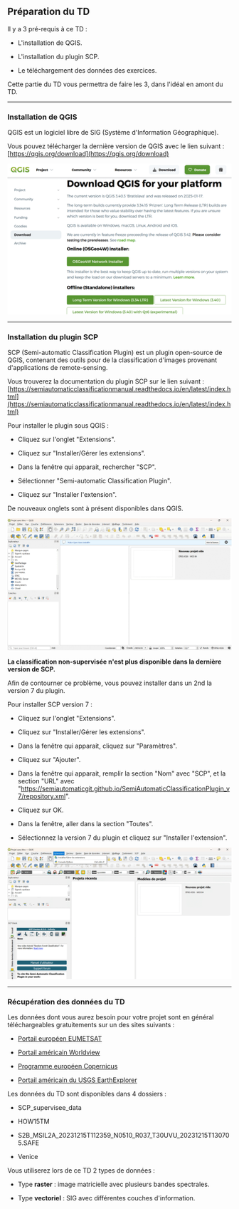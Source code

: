 ## Préparation du TD

Il y a 3 pré-requis à ce TD :

* L'installation de QGIS.

* L'installation du plugin SCP.

* Le téléchargement des données des exercices.

Cette partie du TD vous permettra de faire les 3, dans l'idéal en amont du TD.

---

### Installation de QGIS

QGIS est un logiciel libre de SIG (Système d'Information Géographique).

Vous pouvez télécharger la dernière version de QGIS avec le lien suivant : [https://qgis.org/download](https://qgis.org/download)

![Télécharger QGIS](img/Download_QGIS.gif)

---

### Installation du plugin SCP

SCP (Semi-automatic Classification Plugin) est un plugin open-source de QGIS, contenant des outils pour de la classification d'images provenant d'applications de remote-sensing.

Vous trouverez la documentation du plugin SCP sur le lien suivant : [https://semiautomaticclassificationmanual.readthedocs.io/en/latest/index.html](https://semiautomaticclassificationmanual.readthedocs.io/en/latest/index.html)

Pour installer le plugin sous QGIS :

* Cliquez sur l'onglet "Extensions".

* Cliquez sur "Installer/Gérer les extensions".

* Dans la fenêtre qui apparait, rechercher "SCP".

* Sélectionner "Semi-automatic Classification Plugin".

* Cliquez sur "Installer l'extension".

De nouveaux onglets sont à présent disponibles dans QGIS.

![Télécharger le plugin SCP](img/QGIS_install_SCP.gif)

**La classification non-supervisée n'est plus disponible dans la dernière version de SCP.**

Afin de contourner ce problème, vous pouvez installer dans un 2nd la version 7 du plugin.

Pour installer SCP version 7 :

* Cliquez sur l'onglet "Extensions".

* Cliquez sur "Installer/Gérer les extensions".

* Dans la fenêtre qui apparait, cliquez sur "Paramètres".

* Cliquez sur "Ajouter".

* Dans la fenêtre qui apparait, remplir la section "Nom" avec "SCP", et la section "URL" avec "https://semiautomaticgit.github.io/SemiAutomaticClassificationPlugin_v7/repository.xml".

* Cliquez sur OK.

* Dans la fenêtre, aller dans la section "Toutes".

* Sélectionnez la version 7 du plugin et cliquez sur "Installer l'extension".

![Télécharger le plugin SCP V7](img/QGIS_install_SCP_v7.gif)

---

### Récupération des données du TD

Les données dont vous aurez besoin pour votre projet sont en général téléchargeables gratuitements sur un des sites suivants :

* [Portail européen EUMETSAT](https://view.eumetsat.int/productviewer?v=default#)

* [Portail américain Worldview](https://worldview.earthdata.nasa.gov)

* [Programme européen Copernicus](https://browser.dataspace.copernicus.eu)

* [Portail américain du USGS EarthExplorer](https://earthexplorer.usgs.gov)

Les données du TD sont disponibles dans 4 dossiers :

* SCP_supervisee_data

* HOW15TM

* S2B_MSIL2A_20231215T112359_N0510_R037_T30UVU_20231215T130705.SAFE

* Venice

Vous utiliserez lors de ce TD 2 types de données :

* Type **raster** : image matricielle avec plusieurs bandes spectrales.

* Type **vectoriel** : SIG avec différentes couches d'information.